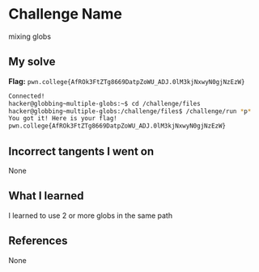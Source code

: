 # Challenge Name
mixing globs

## My solve
**Flag:** `pwn.college{AfROk3FtZTg8669DatpZoWU_ADJ.0lM3kjNxwyN0gjNzEzW}`

```bash
Connected!
hacker@globbing~multiple-globs:~$ cd /challenge/files
hacker@globbing~multiple-globs:/challenge/files$ /challenge/run *p*
You got it! Here is your flag!
pwn.college{AfROk3FtZTg8669DatpZoWU_ADJ.0lM3kjNxwyN0gjNzEzW}
```
## Incorrect tangents I went on
None

## What I learned
I learned to use 2 or more globs in the same path

## References 
None
